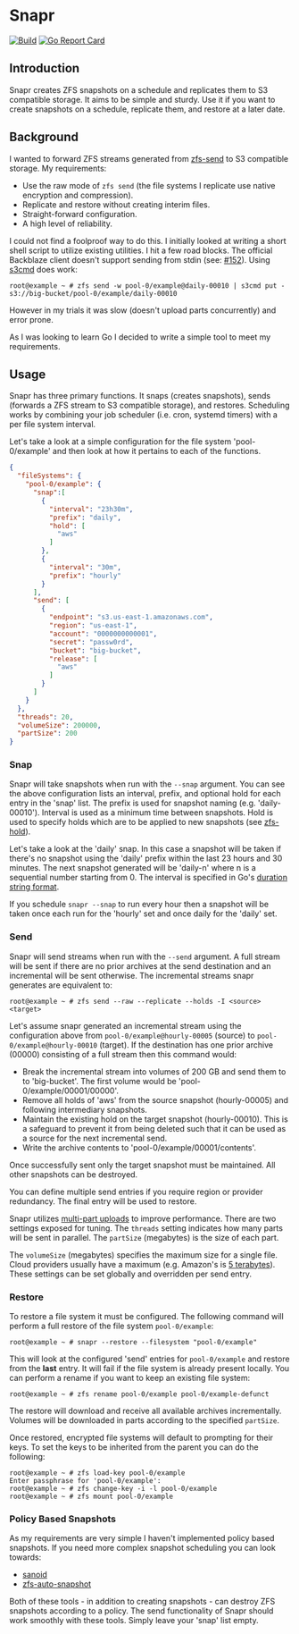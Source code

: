 # Snapr

[![Build](https://github.com/ckornie/snapr/actions/workflows/build.yml/badge.svg?branch=main)](https://github.com/ckornie/snapr/actions/workflows/build.yml) [![Go Report Card](https://goreportcard.com/badge/github.com/ckornie/snapr)](https://goreportcard.com/report/github.com/ckornie/snapr)

## Introduction
Snapr creates ZFS snapshots on a schedule and replicates them to S3 compatible storage. It aims to be simple and sturdy.  Use it if you want to create snapshots on a schedule, replicate them, and restore at a later date.

## Background
I wanted to forward ZFS streams generated from [zfs-send](https://openzfs.github.io/openzfs-docs/man/8/zfs-send.8.html) to S3 compatible storage. My requirements:

- Use the raw mode of `zfs send` (the file systems I replicate use native encryption and compression).
- Replicate and restore without creating interim files.
- Straight-forward configuration.
- A high level of reliability.

I could not find a foolproof way to do this. I initially looked at writing a short shell script to utilize existing utilities. I hit a few road blocks. The official Backblaze client doesn't support sending from stdin (see: [#152](https://github.com/Backblaze/B2_Command_Line_Tool/issues/152)). Using [s3cmd](https://s3tools.org/s3cmd) does work:

```console
root@example ~ # zfs send -w pool-0/example@daily-00010 | s3cmd put - s3://big-bucket/pool-0/example/daily-00010
```

However in my trials it was slow (doesn't upload parts concurrently) and error prone.

As I was looking to learn Go I decided to write a simple tool to meet my requirements.

## Usage
Snapr has three primary functions. It snaps (creates snapshots), sends (forwards a ZFS stream to S3 compatible storage), and restores. Scheduling works by combining your job scheduler (i.e. cron, systemd timers) with a per file system interval.

Let's take a look at a simple configuration for the file system 'pool-0/example' and then look at how it pertains to each of the functions.

```json
{
  "fileSystems": {
    "pool-0/example": {
      "snap":[
        {
          "interval": "23h30m",
          "prefix": "daily",
          "hold": [
            "aws"
          ]
        },
        {
          "interval": "30m",
          "prefix": "hourly"
        }
      ],
      "send": [
        {
          "endpoint": "s3.us‑east‑1.amazonaws.com",
          "region": "us‑east‑1",
          "account": "0000000000001",
          "secret": "passw0rd",
          "bucket": "big-bucket",
          "release": [
            "aws"
          ]
        }
      ]
    }
  },
  "threads": 20,
  "volumeSize": 200000,
  "partSize": 200
}
```

### Snap
Snapr will take snapshots when run with the `--snap` argument. You can see the above configuration lists an interval, prefix, and optional hold for each entry in the 'snap' list. The prefix is used for snapshot naming (e.g. 'daily-00010'). Interval is used as a minimum time between snapshots. Hold is used to specify holds which are to be applied to new snapshots (see [zfs-hold](https://openzfs.github.io/openzfs-docs/man/8/zfs-hold.8.html)).

Let's take a look at the 'daily' snap. In this case a snapshot will be taken if there's no snapshot using the 'daily' prefix within the last 23 hours and 30 minutes. The next snapshot generated will be 'daily-n' where n is a sequential number starting from 0. The interval is specified in Go's [duration string format](https://pkg.go.dev/time#ParseDuration).

If you schedule `snapr --snap` to run every hour then a snapshot will be taken once each run for the 'hourly' set and once daily for the 'daily' set.

### Send
Snapr will send streams when run with the `--send` argument. A full stream will be sent if there are no prior archives at the send destination and an incremental will be sent otherwise. The incremental streams snapr generates are equivalent to:

```console
root@example ~ # zfs send --raw --replicate --holds -I <source> <target>
```

Let's assume snapr generated an incremental stream using the configuration above from `pool-0/example@hourly-00005` (source) to `pool-0/example@hourly-00010` (target). If the destination has one prior archive (00000) consisting of a full stream then this command would:

- Break the incremental stream into volumes of 200 GB and send them to to 'big-bucket'. The first volume would be 'pool-0/example/00001/00000'.
- Remove all holds of 'aws' from the source snapshot (hourly-00005) and following intermediary snapshots.
- Maintain the existing hold on the target snapshot (hourly-00010). This is a safeguard to prevent it from being deleted such that it can be used as a source for the next incremental send.
- Write the archive contents to 'pool-0/example/00001/contents'.

Once successfully sent only the target snapshot must be maintained. All other snapshots can be destroyed.

You can define multiple send entries if you require region or provider redundancy. The final entry will be used to restore.

Snapr utilizes [multi-part uploads](https://docs.aws.amazon.com/AmazonS3/latest/userguide/mpuoverview.html) to improve performance. There are two settings exposed for tuning. The `threads` setting indicates how many parts will be sent in parallel. The `partSize` (megabytes) is the size of each part.

The `volumeSize` (megabytes) specifies the maximum size for a single file. Cloud providers usually have a maximum (e.g. Amazon's is [5 terabytes](https://aws.amazon.com/s3/faqs/)). These settings can be set globally and overridden per send entry.

### Restore
To restore a file system it must be configured. The following command will perform a full restore of the file system `pool-0/example`:

```console
root@example ~ # snapr --restore --filesystem "pool-0/example"
```

This will look at the configured 'send' entries for `pool-0/example` and restore from the **last** entry. It will fail if the file system is already present locally. You can perform a rename if you want to keep an existing file system:

```console
root@example ~ # zfs rename pool-0/example pool-0/example-defunct
```

The restore will download and receive all available archives incrementally. Volumes will be downloaded in parts according to the specified `partSize`.

Once restored, encrypted file systems will default to prompting for their keys. To set the keys to be inherited from the parent you can do the following:

```console
root@example ~ # zfs load-key pool-0/example
Enter passphrase for 'pool-0/example':
root@example ~ # zfs change-key -i -l pool-0/example
root@example ~ # zfs mount pool-0/example
```

### Policy Based Snapshots
As my requirements are very simple I haven't implemented policy based snapshots. If you need more complex snapshot scheduling you can look towards:

- [sanoid](https://github.com/jimsalterjrs/sanoid)
- [zfs-auto-snapshot](https://github.com/zfsonlinux/zfs-auto-snapshot)

Both of these tools - in addition to creating snapshots - can destroy ZFS snapshots according to a policy. The send functionality of Snapr should work smoothly with these tools. Simply leave your 'snap' list empty.
